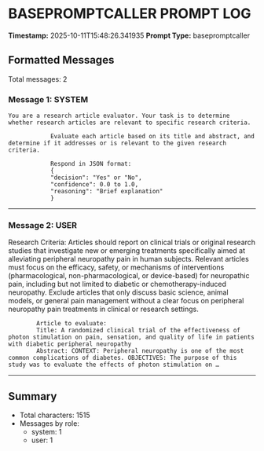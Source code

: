 # BASEPROMPTCALLER PROMPT LOG
**Timestamp:** 2025-10-11T15:48:26.341935
**Prompt Type:** basepromptcaller

## Formatted Messages
Total messages: 2

### Message 1: SYSTEM

```
You are a research article evaluator. Your task is to determine whether research articles are relevant to specific research criteria.

            Evaluate each article based on its title and abstract, and determine if it addresses or is relevant to the given research criteria.

            Respond in JSON format:
            {
            "decision": "Yes" or "No",
            "confidence": 0.0 to 1.0,
            "reasoning": "Brief explanation"
            }
```

---

### Message 2: USER

Research Criteria: Articles should report on clinical trials or original research studies that investigate new or emerging treatments specifically aimed at alleviating peripheral neuropathy pain in human subjects. Relevant articles must focus on the efficacy, safety, or mechanisms of interventions (pharmacological, non-pharmacological, or device-based) for neuropathic pain, including but not limited to diabetic or chemotherapy-induced neuropathy. Exclude articles that only discuss basic science, animal models, or general pain management without a clear focus on peripheral neuropathy pain treatments in clinical or research settings.

            Article to evaluate:
            Title: A randomized clinical trial of the effectiveness of photon stimulation on pain, sensation, and quality of life in patients with diabetic peripheral neuropathy
            Abstract: CONTEXT: Peripheral neuropathy is one of the most common complications of diabetes. OBJECTIVES: The purpose of this study was to evaluate the effects of photon stimulation on …

---

## Summary
- Total characters: 1515
- Messages by role:
  - system: 1
  - user: 1